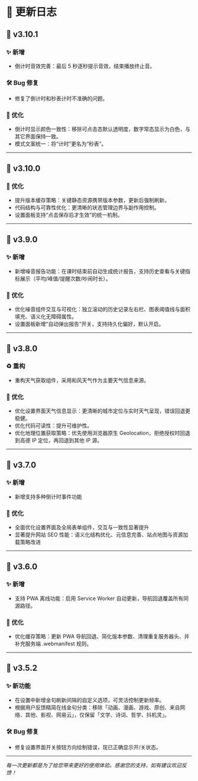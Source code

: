 # 📝 更新日志

## 🚀 v3.10.1

### ✨ 新增
- 倒计时音效完善：最后 5 秒逐秒提示音效，结束播放终止音。

### 🛠️ Bug 修复
- 修复了倒计时和秒表计时不准确的问题。

### 🔧 优化
- 倒计时显示颜色一致性：移除可点击态默认透明度，数字常态显示为白色，与其它界面保持一致。
- 模式文案统一：将“计时”更名为“秒表”。

---

## 🚀 v3.10.0

### 🔧 优化
- 提升版本缓存策略：关键静态资源携带版本参数，更新后强制刷新。
- 代码结构与可靠性优化：更清晰的状态管理边界与副作用控制。
- 设置面板支持“点击保存后才生效”的统一机制。
---

## 🚀 v3.9.0

### ✨ 新增
- 新增噪音报告功能：在课时结束前自动生成统计报告，支持历史查看与关键指标展示（平均/峰值/提醒次数/吵闹时长）。

### 🔧 优化
- 优化噪音组件交互与可视化：独立滚动的历史记录左右栏、图表阈值线与面积填充、语义化无障碍属性。
- 设置面板新增“自动弹出报告”开关，支持持久化偏好，默认开启。

---

## 🚀 v3.8.0

### ♻️ 重构
- 重构天气获取组件，采用和风天气作为主要天气信息来源。

### 🔧 优化
- 优化设置界面天气信息显示：更清晰的城市定位与实时天气呈现，错误回退更稳健。
- 优化代码可读性：提升可维护性。
- 优化地理位置获取策略：优先使用浏览器原生 Geolocation，拒绝授权时回退到高德 IP 定位，再回退到其他 IP 源。

---

## 🚀 v3.7.0

### ✨ 新增
- 新增支持多种倒计时事件功能

### 🔧 优化
- 全面优化设置界面及全局表单组件，交互与一致性显著提升
- 显著提升网站 SEO 性能：语义化结构优化、元信息完善、站点地图与资源加载策略改进

---

## 🚀 v3.6.0

### ✨ 新增
- 支持 PWA 离线功能：启用 Service Worker 自动更新，导航回退覆盖所有同源路径。

### 🔧 优化
- 优化缓存策略：更新 PWA 导航回退、简化版本参数、清理重复服务器头、并补充服务端 .webmanifest 规则。

---

## 🎯 v3.5.2

### ✨ 新功能
- 在设置中新增金句刷新间隔的自定义选项，可灵活控制更新频率。
- 根据用户反馈精简在线金句分类：移除「动画、漫画、游戏、原创、来自网络、其他、影视、网易云」，仅保留「文学、诗词、哲学、抖机灵」。

### 🛠️ Bug 修复
- 修复设置界面开关按钮方向绘制错误，现已正确显示开/关状态。


---

*每一次更新都是为了给您带来更好的使用体验。感谢您的支持，如有建议欢迎反馈！*